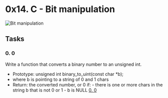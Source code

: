 # 0x14. C - Bit manipulation
![Bit manipulation](https://s3.amazonaws.com/intranet-projects-files/holbertonschool-low_level_programming/232/bitwise.PNG)

## Tasks

### 0. 0
Write a function that converts a binary number to an unsigned int.
 - Prototype: unsigned int binary_to_uint(const char *b);
 - where b is pointing to a string of 0 and 1 chars
 - Return: the converted number, or 0 if:
        - there is one or more chars in the string b that is not 0 or 1
        - b is NULL
[0. 0](0x14-bit_manipulation/0-binary_to_uint.c)